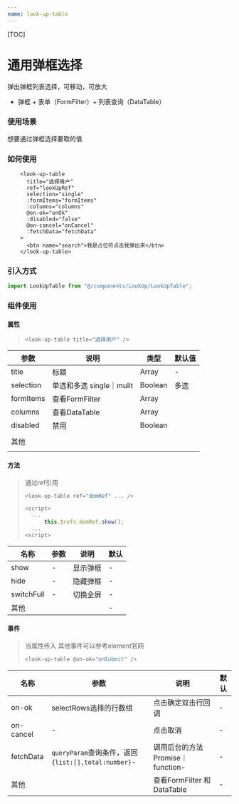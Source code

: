 ```yaml
---
name: look-up-table
---
```


[TOC]

# 通用弹框选择

弹出弹框列表选择，可移动，可放大

- 弹框 + 表单（FormFilter）+ 列表查询（DataTable）

### 使用场景

想要通过弹框选择要取的值

### 如何使用

```vue
    <look-up-table
      title="选择用户"
      ref="lookUpRef"
      selection="single"
      :formItems="formItems"
      :columns="columns"
      @on-ok="onOk"
      :disabled="false"
      @on-cancel="onCancel"
      :fetchData="fetchData"
    >
      <btn name="search">我是占位符点击我弹出来</btn>
    </look-up-table>
```

### 引入方式

```javascript
import LookUpTable from "@/components/LookUp/LookUpTable";
```

### 组件使用

#### 属性

> ```js
><look-up-table title="选择用户" />
> ```

| 参数      | 说明                     | 类型    | 默认值 |
| --------- | ------------------------ | ------- | ------ |
| title     | 标题                     | Array   | -      |
| selection | 单选和多选 single｜mulit | Boolean | 多选   |
| formItems | 查看FormFilter           | Array   |        |
| columns   | 查看DataTable            | Array   |        |
| disabled  | 禁用                     | Boolean |        |
|           |                          |         |        |
| 其他      |                          |         |        |
|           |                          |         |        |

#### 方法

> 通过ref引用 
>
> ```js
> <look-up-table ref="domRef" ... />
> 
> <script>
>   ...
> 		this.$refs.domRef.show();
> 	...
> <script>
> ```

| 名称       | 参数 | 说明     | 默认 |
| ---------- | ---- | -------- | ---- |
| show       | -    | 显示弹框 | -    |
| hide       | -    | 隐藏弹框 | -    |
| switchFull | -    | 切换全屏 | -    |
| 其他       |      |          | -    |

#### 事件

>当属性传入 其他事件可以参考element官网
>
>```js
><look-up-table @on-ok="onSubmit" />
>```

| 名称      | 参数                                                | 说明                             | 默认 |
| --------- | --------------------------------------------------- | -------------------------------- | ---- |
| on-ok     | selectRows选择的行数组                              | 点击确定双击行回调               | -    |
| on-cancel | -                                                   | 点击取消                         | -    |
| fetchData | `queryParam`查询条件，返回`{list:[],total:number}`- | 调用后台的方法Promise｜function- | -    |
| 其他      |                                                     | 查看FormFilter 和 DataTable      | -    |

